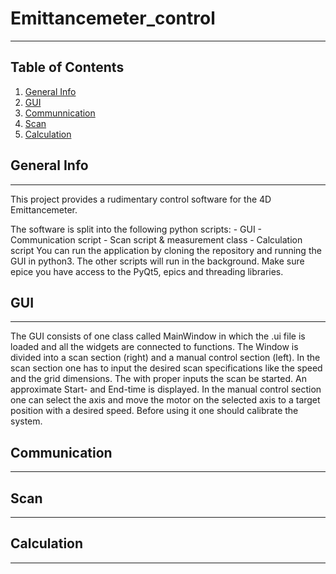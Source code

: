 # Emittancemeter_control
***
## Table of Contents
1. [General Info](#general-info)
2. [GUI](#gui)
3. [Communnication](#communication)
4. [Scan](#scan)
5. [Calculation](#calculation)

## General Info
***
This project provides a rudimentary control software for the 4D Emittancemeter.

The software is split into the following python scripts:
      - GUI
      - Communication script
      - Scan script & measurement class
      - Calculation script
You can run the application by cloning the repository and running the GUI in python3. The other scripts will run in the background.
Make sure epice you have access to the PyQt5, epics and threading libraries.


## GUI
***
The GUI consists of one class called MainWindow in which the .ui file is loaded and all the widgets are connected to functions. The Window is divided into a scan section (right) and a manual control section (left).
In the scan section one has to input the desired scan specifications like the speed and the grid dimensions. The with proper inputs the scan be started. An approximate Start- and End-time is displayed.
In the manual control section one can select the axis and move the motor on the selected axis to a target position with a desired speed. Before using it one should calibrate the system.



## Communication
***

## Scan
***

## Calculation
***


